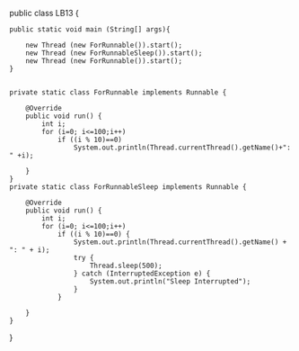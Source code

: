 public class LB13 {

    public static void main (String[] args){

        new Thread (new ForRunnable()).start();
        new Thread (new ForRunnableSleep()).start();
        new Thread (new ForRunnable()).start();
    }


    private static class ForRunnable implements Runnable {

        @Override
        public void run() {
            int i;
            for (i=0; i<=100;i++)
                if ((i % 10)==0)
                    System.out.println(Thread.currentThread().getName()+": " +i);

        }
    }
    private static class ForRunnableSleep implements Runnable {

        @Override
        public void run() {
            int i;
            for (i=0; i<=100;i++)
                if ((i % 10)==0) {
                    System.out.println(Thread.currentThread().getName() + ": " + i);
                    try {
                        Thread.sleep(500);
                    } catch (InterruptedException e) {
                        System.out.println("Sleep Interrupted");
                    }
                }

        }
    }

}
